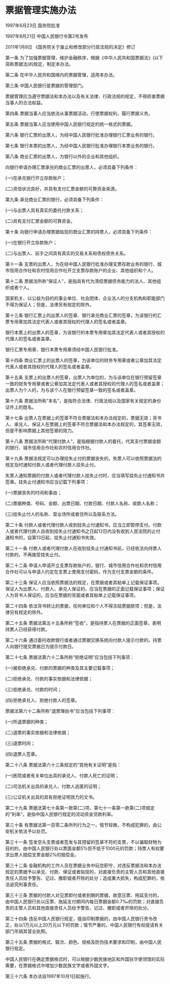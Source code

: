 # 票据管理实施办法

1997年6月23日 国务院批准

1997年8月21日 中国人民银行令第2号发布

2011年1月8日 《国务院关于废止和修改部分行政法规的决定》修订

<!-- INFO END -->

第一条 为了加强票据管理，维护金融秩序，根据《中华人民共和国票据法》(以下简称票据法)的规定，制定本办法。

第二条 在中华人民共和国境内的票据管理，适用本办法。

第三条 中国人民银行是票据的管理部门。

票据管理应当遵守票据法和本办法以及有关法律、行政法规的规定，不得损害票据当事人的合法权益。

第四条 票据当事人应当依法从事票据活动，行使票据权利，履行票据义务。

第五条 票据当事人应当使用中国人民银行规定的统一格式的票据。

第六条 银行汇票的出票人，为经中国人民银行批准办理银行汇票业务的银行。

第七条 银行本票的出票人，为经中国人民银行批准办理银行本票业务的银行。

第八条 商业汇票的出票人，为银行以外的企业和其他组织。

向银行申请办理汇票承兑的商业汇票的出票人，必须具备下列条件：

(一)在承兑银行开立存款账户；

(二)资信状况良好，并具有支付汇票金额的可靠资金来源。

第九条 承兑商业汇票的银行，必须具备下列条件：

(一)与出票人具有真实的委托付款关系；

(二)具有支付汇票金额的可靠资金。

第十条 向银行申请办理票据贴现的商业汇票的持票人，必须具备下列条件：

(一)在银行开立存款账户；

(二)与出票人、前手之间具有真实的交易关系和债权债务关系。

第十一条 支票的出票人，为在经中国人民银行批准办理支票存款业务的银行、城市信用合作社和农村信用合作社开立支票存款账户的企业、其他组织和个人。

第十二条 票据法所称“保证人”，是指具有代为清偿票据债务能力的法人、其他组织或者个人。

国家机关、以公益为目的的事业单位、社会团体、企业法人的分支机构和职能部门不得为保证人；但是，法律另有规定的除外。

第十三条 银行汇票上的出票人的签章、银行承兑商业汇票的签章，为该银行的汇票专用章加其法定代表人或者其授权的代理人的签名或者盖章。

银行本票上的出票人的签章，为该银行的本票专用章加其法定代表人或者其授权的代理人的签名或者盖章。

银行汇票专用章、银行本票专用章须经中国人民银行批准。

第十四条 商业汇票上的出票人的签章，为该单位的财务专用章或者公章加其法定代表人或者其授权的代理人的签名或者盖章。

第十五条 支票上的出票人的签章，出票人为单位的，为与该单位在银行预留签章一致的财务专用章或者公章加其法定代表人或者其授权的代理人的签名或者盖章；出票人为个人的，为与该个人在银行预留签章一致的签名或者盖章。

第十六条 票据法所称“本名”，是指符合法律、行政法规以及国家有关规定的身份证件上的姓名。

第十七条 出票人在票据上的签章不符合票据法和本办法规定的，票据无效；背书人、承兑人、保证人在票据上的签章不符合票据法和本办法规定的，其签章无效，但是不影响票据上其他签章的效力。

第十八条 票据法所称“代理付款人”，是指根据付款人的委托，代其支付票据金额的银行、城市信用合作社和农村信用合作社。

第十九条 票据法规定可以办理挂失止付的票据丧失的，失票人可以依照票据法的规定及时通知付款人或者代理付款人挂失止付。

失票人通知票据的付款人或者代理付款人挂失止付时，应当填写挂失止付通知书并签章。挂失止付通知书应当记载下列事项：

(一)票据丧失的时间和事由；

(二)票据种类、号码、金额、出票日期、付款日期、付款人名称、收款人名称；

(三)挂失止付人的名称、营业场所或者住所以及联系方法。

第二十条 付款人或者代理付款人收到挂失止付通知书，应当立即暂停支付。付款人或者代理付款人自收到挂失止付通知书之日起12日内没有收到人民法院的止付通知书的，自第13日起，挂失止付通知书失效。

第二十一条 付款人或者代理付款人在收到挂失止付通知书前，已经依法向持票人付款的，不再接受挂失止付。

第二十二条 申请人申请开立支票存款账户的，银行、城市信用合作社和农村信用合作社可以与申请人约定在支票上使用支付密码，作为支付支票金额的条件。

第二十三条 保证人应当依照票据法的规定，在票据或者其粘单上记载保证事项。保证人为出票人、付款人、承兑人保证的，应当在票据的正面记载保证事项；保证人为背书人保证的，应当在票据的背面或者其粘单上记载保证事项。

第二十四条 依法背书转让的票据，任何单位和个人不得冻结票据款项；但是，法律另有规定的除外。

第二十五条 票据法第五十五条所称“签收”，是指持票人在票据的正面签章，表明持票人已经获得付款。

第二十六条 通过委托收款银行或者通过票据交换系统向付款人提示付款的，持票人向银行提交票据日为提示付款日。

第二十七条 票据法第六十二条所称“拒绝证明”应当包括下列事项：

(一)被拒绝承兑、付款的票据的种类及其主要记载事项；

(二)拒绝承兑、付款的事实依据和法律依据；

(三)拒绝承兑、付款的时间；

(四)拒绝承兑人、拒绝付款人的签章。

票据法第六十二条所称“退票理由书”应当包括下列事项：

(一)所退票据的种类；

(二)退票的事实依据和法律依据；

(三)退票时间；

(四)退票人签章。

第二十八条 票据法第六十三条规定的“其他有关证明”是指：

(一)医院或者有关单位出具的承兑人、付款人死亡的证明；

(二)司法机关出具的承兑人、付款人逃匿的证明；

(三)公证机关出具的具有拒绝证明效力的文书。

第二十九条 票据法第七十条第一款第(二)项、第七十一条第一款第(二)项规定的“利率”，是指中国人民银行规定的流动资金贷款利率。

第三十条 有票据法第一百零二条所列行为之一，情节轻微，不构成犯罪的，由公安机关依法予以处罚。

第三十一条 签发空头支票或者签发与其预留的签章不符的支票，不以骗取财物为目的的，由中国人民银行处以票面金额5%但不低于1000元的罚款；持票人有权要求出票人赔偿支票金额2%的赔偿金。

第三十二条 金融机构的工作人员在票据业务中玩忽职守，对违反票据法和本办法规定的票据予以承兑、付款、保证或者贴现的，对直接负责的主管人员和其他直接责任人员给予警告、记过、撤职或者开除的处分；造成重大损失，构成犯罪的，依法追究刑事责任。

第三十三条 票据的付款人对见票即付或者到期的票据，故意压票、拖延支付的，由中国人民银行处以压票、拖延支付期间内每日票据金额0.7‰的罚款；对直接负责的主管人员和其他直接责任人员给予警告、记过、撤职或者开除的处分。

第三十四条 违反中国人民银行规定，擅自印制票据的，由中国人民银行责令改正，处以1万元以上20万元以下的罚款；情节严重的，中国人民银行有权提请有关部门吊销其营业执照。

第三十五条 票据的格式、联次、颜色、规格及防伪技术要求和印制，由中国人民银行规定。

中国人民银行在确定票据格式时，可以根据少数民族地区和外国驻华使领馆的实际需要，在票据格式中增加少数民族文字或者外国文字。

第三十六条 本办法自1997年10月1日起施行。

